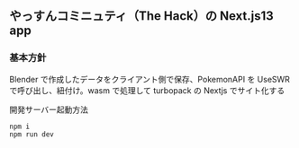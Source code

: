 ## やっすんコミニュティ（The Hack）の Next.js13 app

### 基本方針

Blender で作成したデータをクライアント側で保存、PokemonAPI を UseSWR で呼び出し、紐付け。wasm で処理して turbopack の Nextjs でサイト化する

開発サーバー起動方法

```
npm i
npm run dev
```
